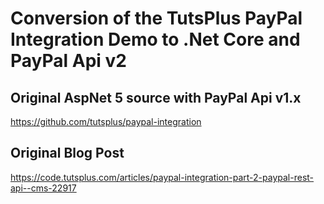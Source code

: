 # Conversion of the TutsPlus PayPal Integration Demo to .Net Core and PayPal Api v2

## Original AspNet 5 source with PayPal Api v1.x
https://github.com/tutsplus/paypal-integration

## Original Blog Post
https://code.tutsplus.com/articles/paypal-integration-part-2-paypal-rest-api--cms-22917